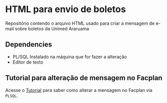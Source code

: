 # HTML para envio de boletos
Repositório contendo o arquivo HTML usado para criar a mensagem de e-mail sobre boletos da Unimed Araruama

## Dependencies
* PL/SQL Instalado na máquina que for fazer a alteração
* Editor de texto

## Tutorial para alteração de mensagem no Facplan
Acesse o [Tutorial](https://github.com/paulozip/html_envio_boleto/blob/master/tutorial_para_alterar_mensagem.md) para saber como alterar a mensagem no Facplan via `PLSQL`.
